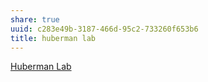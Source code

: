 ```yaml
---
share: true
uuid: c283e49b-3187-466d-95c2-733260f653b6
title: huberman lab
---
```

[Huberman Lab](https://hubermanlab.com/)